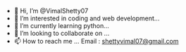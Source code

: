 - 👋 Hi, I’m @VimalShetty07
- 👀 I’m interested in coding and web development...
- 🌱 I’m currently learning python...
- 💞️ I’m looking to collaborate on ...
- 📫 How to reach me ...
Email : shettyvimal07@gmail.com
<!---
VimalShetty07/VimalShetty07 is a ✨ special ✨ repository because its `README.md` (this file) appears on your GitHub profile.
You can click the Preview link to take a look at your changes.
--->
